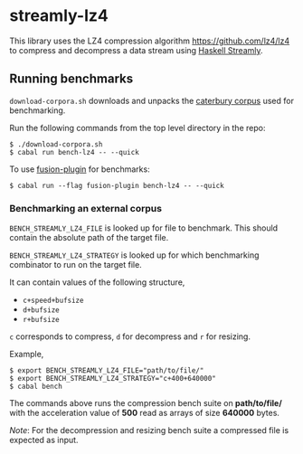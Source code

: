 # streamly-lz4

This library uses the LZ4 compression algorithm
<https://github.com/lz4/lz4> to compress and decompress a data stream
using [Haskell Streamly](https://streamly.composewell.com/).

## Running benchmarks

`download-corpora.sh` downloads and unpacks the [caterbury
corpus](https://corpus.canterbury.ac.nz/) used for benchmarking.

Run the following commands from the top level directory in the repo:
```
$ ./download-corpora.sh
$ cabal run bench-lz4 -- --quick
```

To use [fusion-plugin](https://github.com/composewell/fusion-plugin) for
benchmarks:

```
$ cabal run --flag fusion-plugin bench-lz4 -- --quick
```

### Benchmarking an external corpus

`BENCH_STREAMLY_LZ4_FILE` is looked up for file to benchmark.  This should
contain the absolute path of the target file.

`BENCH_STREAMLY_LZ4_STRATEGY` is looked up for which benchmarking combinator to
run on the target file.

It can contain values of the following structure,
- `c+speed+bufsize`
- `d+bufsize`
- `r+bufsize`

`c` corresponds to compress, `d` for decompress and `r` for resizing.

Example,
```
$ export BENCH_STREAMLY_LZ4_FILE="path/to/file/"
$ export BENCH_STREAMLY_LZ4_STRATEGY="c+400+640000"
$ cabal bench
```

The commands above runs the compression bench suite on **path/to/file/** with
the acceleration value of **500** read as arrays of size **640000** bytes.

*Note*: For the decompression and resizing bench suite a compressed file is
expected as input.
